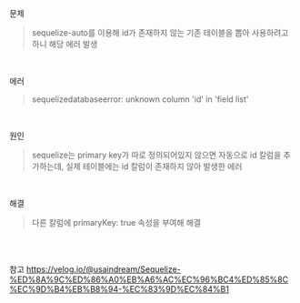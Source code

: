 문제
> sequelize-auto를 이용해 id가 존재하지 않는 기존 테이블을 뽑아 사용하려고 하니 해당 에러 발생

<br>

에러
> sequelizedatabaseerror: unknown column 'id' in 'field list'

<br>

원인
> sequelize는 primary key가 따로 정의되어있지 않으면 자동으로 id 칼럼을 추가하는데, 실제 테이블에는 id 칼럼이 존재하지 않아 발생한 에러

<br>

해결
> 다른 칼럼에 primaryKey: true 속성을 부여해 해결


<br>
<br>

참고 https://velog.io/@usaindream/Sequelize-%ED%8A%9C%ED%86%A0%EB%A6%AC%EC%96%BC4%ED%85%8C%EC%9D%B4%EB%B8%94-%EC%83%9D%EC%84%B1
